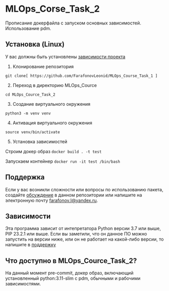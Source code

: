 # MLOps_Corse_Task_2
Прописание докерфайла с запуском основных зависимостей. Использование pdm.

## Установка (Linux)
У вас должны быть установлены [зависимости проекта]((https://github.com/FarafonovLeonid/MLOps_Course/blob/master/pyproject.toml))

1. Клонирование репозитория 

```git clone[ https://github.com/FarafonovLeonid/MLOps_Course_Task_1 ]```

2. Переход в директорию MLOps_Cource

```cd MLOps_Cource_Task_2```

3. Создание виртуального окружения

```python3 -m venv venv```

4. Активация виртуального окружения

```source venv/bin/activate```

5. Установка зависимостей
   
Строим докер образ 
```docker build . -t test```

Запускаем контейнер 
```docker run -it test /bin/bash```

## Поддержка
Если у вас возникли сложности или вопросы по использованию пакета, создайте 
[обсуждение](https://github.com/FarafonovLeonid/MLOps_Course/issues/new/choose) в данном репозитории или напишите на электронную почту <farafonov.l@yandex.ru>.

## Зависимости
Эта программа зависит от интепретатора Python версии 3.7 или выше, PIP 23.2.1 или выше. Если вы заметили, что он данное ПО можно запустить на версии ниже, или он не работает на какой-либо версии, то напишите в [поддержку](https://github.com/FarafonovLeonid/MLOps_Course#поддержка)

## Что доступно в MLOps_Cource_Task_2?
На данный момент pre-commit, докер образ, включающий установленный python:3.11-slim с pdm, обычными и рабочими зависимостями.
